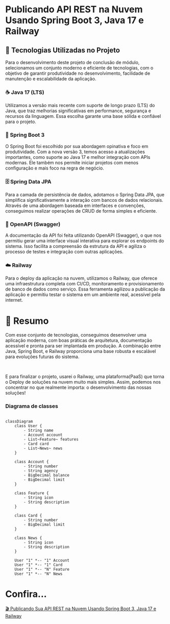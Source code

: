 # Publicando API REST na Nuvem Usando Spring Boot 3, Java 17 e Railway

## 🧩 Tecnologias Utilizadas no Projeto
Para o desenvolvimento deste projeto de conclusão de módulo, selecionamos um conjunto moderno e eficiente de tecnologias, com o objetivo de garantir produtividade no desenvolvimento, facilidade de manutenção e escalabilidade da aplicação.

### ☕ Java 17 (LTS)
Utilizamos a versão mais recente com suporte de longo prazo (LTS) do Java, que traz melhorias significativas em performance, segurança e recursos da linguagem. Essa escolha garante uma base sólida e confiável para o projeto.

### 🚀 Spring Boot 3
O Spring Boot foi escolhido por sua abordagem opinativa e foco em produtividade. Com a nova versão 3, temos acesso a atualizações importantes, como suporte ao Java 17 e melhor integração com APIs modernas. Ele também nos permite iniciar projetos com menos configuração e mais foco na regra de negócio.

### 🗄️ Spring Data JPA
Para a camada de persistência de dados, adotamos o Spring Data JPA, que simplifica significativamente a interação com bancos de dados relacionais. Através de uma abordagem baseada em interfaces e convenções, conseguimos realizar operações de CRUD de forma simples e eficiente.

### 📘 OpenAPI (Swagger)
A documentação da API foi feita utilizando OpenAPI (Swagger), o que nos permitiu gerar uma interface visual interativa para explorar os endpoints do sistema. Isso facilita a compreensão da estrutura da API e agiliza o processo de testes e integração com outras aplicações.

### ☁️ Railway
Para o deploy da aplicação na nuvem, utilizamos o Railway, que oferece uma infraestrutura completa com CI/CD, monitoramento e provisionamento de banco de dados como serviço. Essa ferramenta agilizou a publicação da aplicação e permitiu testar o sistema em um ambiente real, acessível pela internet.

# 🎯 Resumo
Com esse conjunto de tecnologias, conseguimos desenvolver uma aplicação moderna, com boas práticas de arquitetura, documentação acessível e pronta para ser implantada em produção. A combinação entre Java, Spring Boot, e Railway proporciona uma base robusta e escalável para evoluções futuras do sistema.

<br>

<p> E para finalizar o projeto, usarei o Railway, uma plataforma(PaaS) que torna o Deploy de soluções na nuvem muito mais simples. Assim, podemos nos concentrar no que realmente importa:
      o desenvolvimento das nossas soluções! </p>

### Diagrama de classes

```mermaid

classDiagram
    class User {
        - String name
        - Account account
        - List~Feature~ features
        - Card card
        - List~News~ news
    }
    
    class Account {
        - String number
        - String agency
        - BigDecimal balance
        - BigDecimal limit
    }
    
    class Feature {
        - String icon
        - String description
    }
    
    class Card {
        - String number
        - BigDecimal limit
    }
    
    class News {
        - String icon
        - String description
    }
    
    User "1" *-- "1" Account
    User "1" *-- "1" Card
    User "1" *-- "N" Feature
    User "1" *-- "N" News
```

# Confira...


[🎬 Publicando Sua API REST na Nuvem Usando Spring Boot 3, Java 17 e Railway](https://drive.google.com/file/d/1Wed5rB0u4UWPA--UsNvb4gjJ8DW46Hp-/view?usp=sharing)





